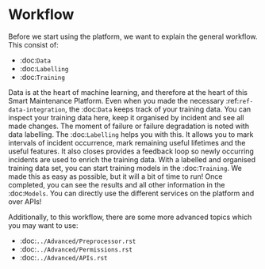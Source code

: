 # Workflow

Before we start using the platform, we want to explain the general workflow. 
This consist of:

- :doc:`Data`
- :doc:`Labelling`
- :doc:`Training`

Data is at the heart of machine learning, and therefore at the heart of this Smart Maintenance Platform. 
Even when you made the necessary :ref:`ref-data-integration`, the :doc:`Data` keeps track of your training 
data. You can inspect your training data here, keep it organised by incident and see all made changes. 
The moment of failure or failure degradation is noted with data labelling. The :doc:`Labelling` helps you with this. 
It allows you to mark intervals of incident occurrence, mark remaining useful lifetimes and the useful features. 
It also closes provides a feedback loop so newly occurring incidents are used to enrich the training data. 
With a labelled and organised training data set, you can start training models in the :doc:`Training`. 
We made this as easy as possible, but it will a bit of time to run! 
Once completed, you can see the results and all other information in the :doc:`Models`. You can directly use the different 
services on the platform and over APIs!

Additionally, to this workflow, there are some more advanced topics which you may want to use:

- :doc:`../Advanced/Preprocessor.rst`
- :doc:`../Advanced/Permissions.rst`
- :doc:`../Advanced/APIs.rst`